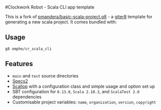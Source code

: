 #Clockwork Robot - Scala CLI app template

This is a fork of [pmandera/basic-scala-project.g8](https://github.com/pmandera/basic-scala-project.g8) - a [giter8](https://github.com/n8han/giter8) template for generating a new scala project. It comes bundled with:

## Usage

```
g8 omphe/cr_scala_cli
```


## Features

* `main` and `test` source directories
* [Specs2](http://etorreborre.github.io/specs2/)
* [Scallop](https://github.com/scallop/scallop) with a configuration class and simple usage and option set up
* SBT configuration for `0.13.0`, `Scala 2.10.3`, and `ScalaTest 2.0` dependencies
* Customisable project variables: `name`, `organization`, `version`, `copyright`

